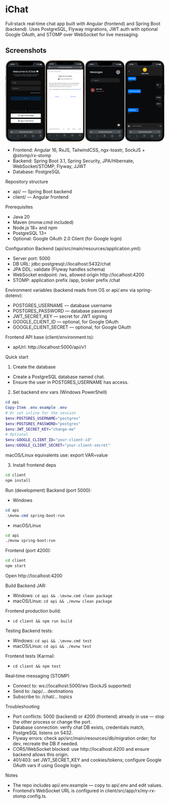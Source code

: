 # iChat

Full‑stack real‑time chat app built with Angular (frontend) and Spring Boot (backend). Uses PostgreSQL, Flyway migrations, JWT auth with optional Google OAuth, and STOMP over WebSocket for live messaging.

## Screenshots
![screenshot.png](./screenshot.png)

- Frontend: Angular 16, RxJS, TailwindCSS, ngx-toastr, SockJS + @stomp/rx-stomp
- Backend: Spring Boot 3.1, Spring Security, JPA/Hibernate, WebSocket/STOMP, Flyway, JJWT
- Database: PostgreSQL

Repository structure
- api/ — Spring Boot backend
- client/ — Angular frontend

Prerequisites
- Java 20
- Maven (mvnw.cmd included)
- Node.js 18+ and npm
- PostgreSQL 13+
- Optional: Google OAuth 2.0 Client (for Google login)

Configuration
Backend (api/src/main/resources/application.yml):
- Server port: 5000
- DB URL: jdbc:postgresql://localhost:5432/chat
- JPA DDL: validate (Flyway handles schema)
- WebSocket endpoint: /ws, allowed origin http://localhost:4200
- STOMP: application prefix /app, broker prefix /chat

Environment variables (backend reads from OS or api/.env via spring-dotenv):
- POSTGRES_USERNAME — database username
- POSTGRES_PASSWORD — database password
- JWT_SECRET_KEY — secret for JWT signing
- GOOGLE_CLIENT_ID — optional, for Google OAuth
- GOOGLE_CLIENT_SECRET — optional, for Google OAuth

Frontend API base (client/environment.ts):
- apiUrl: http://localhost:5000/api/v1

Quick start
1) Create the database
- Create a PostgreSQL database named chat.
- Ensure the user in POSTGRES_USERNAME has access.

2) Set backend env vars (Windows PowerShell)
```powershell
cd api
Copy-Item .env.example .env
# Or set inline for the session
$env:POSTGRES_USERNAME="postgres"
$env:POSTGRES_PASSWORD="postgres"
$env:JWT_SECRET_KEY="change-me"
# Optional
$env:GOOGLE_CLIENT_ID="your-client-id"
$env:GOOGLE_CLIENT_SECRET="your-client-secret"
```
macOS/Linux equivalents use: export VAR=value

3) Install frontend deps
```bash
cd client
npm install
```

Run (development)
Backend (port 5000):
- Windows
```powershell
cd api
.\mvnw.cmd spring-boot:run
```
- macOS/Linux
```bash
cd api
./mvnw spring-boot:run
```

Frontend (port 4200):
```bash
cd client
npm start
```
Open http://localhost:4200

Build
Backend JAR:
- Windows: `cd api && .\mvnw.cmd clean package`
- macOS/Linux: `cd api && ./mvnw clean package`

Frontend production build:
- `cd client && npm run build`

Testing
Backend tests:
- Windows: `cd api && .\mvnw.cmd test`
- macOS/Linux: `cd api && ./mvnw test`

Frontend tests (Karma):
- `cd client && npm test`

Real‑time messaging (STOMP)
- Connect to: ws://localhost:5000/ws (SockJS supported)
- Send to: /app/... destinations
- Subscribe to: /chat/... topics

Troubleshooting
- Port conflicts: 5000 (backend) or 4200 (frontend) already in use — stop the other process or change the port.
- Database connection: verify chat DB exists, credentials match, PostgreSQL listens on 5432.
- Flyway errors: check api/src/main/resources/db/migration order; for dev, recreate the DB if needed.
- CORS/WebSocket blocked: use http://localhost:4200 and ensure backend allows this origin.
- 401/403: set JWT_SECRET_KEY and cookies/tokens; configure Google OAuth vars if using Google login.

Notes
- The repo includes api/.env.example — copy to api/.env and edit values.
- Frontend’s WebSocket URL is configured in client/src/app/rx/my-rx-stomp.config.ts.

